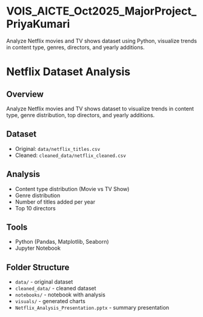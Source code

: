 # VOIS_AICTE_Oct2025_MajorProject_PriyaKumari
Analyze Netflix movies and TV shows dataset using Python, visualize trends in content type, genres, directors, and yearly additions.
# Netflix Dataset Analysis

## Overview
Analyze Netflix movies and TV shows dataset to visualize trends in content type, genre distribution, top directors, and yearly additions.

## Dataset
- Original: `data/netflix_titles.csv`
- Cleaned: `cleaned_data/netflix_cleaned.csv`

## Analysis
- Content type distribution (Movie vs TV Show)
- Genre distribution
- Number of titles added per year
- Top 10 directors

## Tools
- Python (Pandas, Matplotlib, Seaborn)
- Jupyter Notebook

## Folder Structure
- `data/` - original dataset
- `cleaned_data/` - cleaned dataset
- `notebooks/` - notebook with analysis
- `visuals/` - generated charts
- `Netflix_Analysis_Presentation.pptx` - summary presentation

